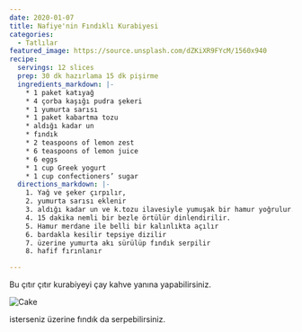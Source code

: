 ```yaml
---
date: 2020-01-07
title: Nafiye'nin Fındıklı Kurabiyesi
categories:
  - Tatlılar
featured_image: https://source.unsplash.com/dZKiXR9FYcM/1560x940
recipe:
  servings: 12 slices
  prep: 30 dk hazırlama 15 dk pişirme
  ingredients_markdown: |-
    * 1 paket katıyağ
    * 4 çorba kaşığı pudra şekeri
    * 1 yumurta sarısı
    * 1 paket kabartma tozu
    * aldığı kadar un
    * fındık
    * 2 teaspoons of lemon zest
    * 6 teaspoons of lemon juice
    * 6 eggs
    * 1 cup Greek yogurt
    * 1 cup confectioners’ sugar
  directions_markdown: |-
    1. Yağ ve şeker çırpılır,
    2. yumurta sarısı eklenir
    3. aldığı kadar un ve k.tozu ilavesiyle yumuşak bir hamur yoğrulur.
    4. 15 dakika nemli bir bezle örtülür dinlendirilir.
    5. Hamur merdane ile belli bir kalınlıkta açılır
    6. bardakla kesilir tepsiye dizilir
    7. üzerine yumurta akı sürülüp fındık serpilir
    8. hafif fırınlanır

---
```

Bu çıtır çıtır kurabiyeyi çay kahve yanına yapabilirsiniz.

![Cake](https://source.unsplash.com/i9efeWIuDBA/1560x940)

isterseniz üzerine fındık da serpebilirsiniz.
